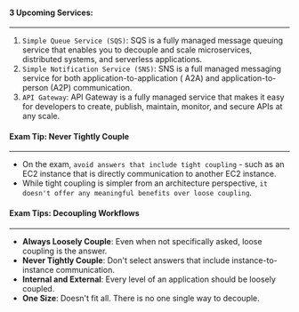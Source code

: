 #### 3 Upcoming Services:

___

1. `Simple Queue Service (SQS)`: SQS is a fully managed message queuing service that enables you to decouple and scale
   microservices, distributed systems, and serverless applications.
2. `Simple Notification Service (SNS)`: SNS is a full managed messaging service for both application-to-application (
   A2A) and application-to-person (A2P) communication.
3. `API Gateway`: API Gateway is a fully managed service that makes it easy for developers to create, publish, maintain,
   monitor, and secure APIs at any scale.

#### Exam Tip: Never Tightly Couple

___

* On the exam, `avoid answers that include tight coupling` - such as an EC2 instance that is directly communication to
  another EC2 instance.
* While tight coupling is simpler from an architecture
  perspective, `it doesn't offer any meaningful benefits over loose coupling`.

#### Exam Tips: Decoupling Workflows

___

* **Always Loosely Couple**: Even when not specifically asked, loose coupling is the answer.
* **Never Tightly Couple**: Don't select answers that include instance-to-instance communication.
* **Internal and External**: Every level of an application should be loosely coupled.
* **One Size**: Doesn't fit all. There is no one single way to decouple.
